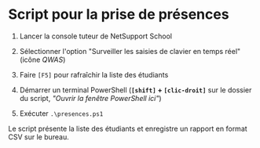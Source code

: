 # Script pour la prise de présences

1. Lancer la console tuteur de NetSupport School

2. Sélectionner l'option "Surveiller les saisies de clavier en temps réel" (icône *QWAS*)

3. Faire `[F5]` pour rafraîchir la liste des étudiants

4. Démarrer un terminal PowerShell 
         (**`[shift]` + `[clic-droit]`** sur le dossier du script, *"Ouvrir la fenêtre PowerShell ici"*)

5. Exécuter `.\presences.ps1`

Le script présente la liste des étudiants et enregistre un rapport en format CSV sur le bureau.

